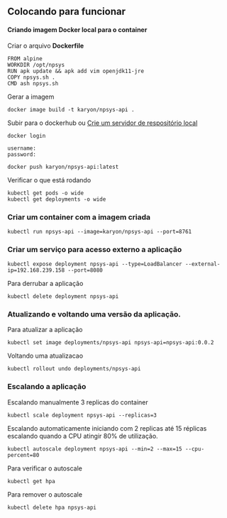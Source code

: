 ## Colocando para funcionar

#### Criando imagem Docker local para o container

Criar o arquivo **Dockerfile**
```
FROM alpine
WORKDIR /opt/npsys
RUN apk update && apk add vim openjdk11-jre
COPY npsys.sh .
CMD ash npsys.sh
```

Gerar a imagem 
```
docker image build -t karyon/npsys-api .
```

Subir para o dockerhub ou [Crie um servidor de respositório local](server-registry-local.md)
```
docker login

username:
password:

docker push karyon/npsys-api:latest
```

Verificar o que está rodando
```
kubectl get pods -o wide
kubectl get deployments -o wide
```

### Criar um container com a imagem criada
```
kubectl run npsys-api --image=karyon/npsys-api --port=8761
```

### Criar um serviço para acesso externo a aplicação
```
kubectl expose deployment npsys-api --type=LoadBalancer --external-ip=192.168.239.158 --port=8080
```

Para derrubar a aplicação
```
kubectl delete deployment npsys-api
```

### Atualizando e voltando uma versão da aplicação.

Para atualizar a aplicação
```
kubectl set image deployments/npsys-api npsys-api=npsys-api:0.0.2
```

Voltando uma atualizacao
```
kubectl rollout undo deployments/npsys-api

```

### Escalando a aplicação

Escalando manualmente 3 replicas do container
```
kubectl scale deployment npsys-api --replicas=3
```

Escalando automaticamente iniciando com 2 replicas até 15 réplicas escalando quando a CPU atingir 80% de utilização.
```
kubectl autoscale deployment npsys-api --min=2 --max=15 --cpu-percent=80
```

Para verificar o autoscale
```
kubectl get hpa
```

Para remover o autoscale
```
kubectl delete hpa npsys-api
```
